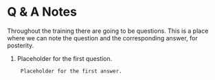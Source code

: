 Q & A Notes
===========

Throughout the training there are going to be questions.  This is a place where we can note the question and the corresponding answer, for posterity.  

1. Placeholder for the first question.

        Placeholder for the first answer.
